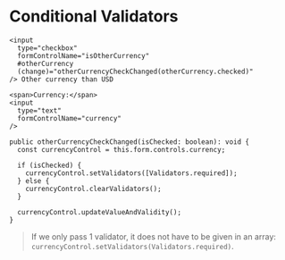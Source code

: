# Conditional Validators

```
<input
  type="checkbox"
  formControlName="isOtherCurrency" 
  #otherCurrency
  (change)="otherCurrencyCheckChanged(otherCurrency.checked)"
/> Other currency than USD

<span>Currency:</span>
<input
  type="text"
  formControlName="currency"
/>
```

```
public otherCurrencyCheckChanged(isChecked: boolean): void {
  const currencyControl = this.form.controls.currency;

  if (isChecked) {
    currencyControl.setValidators([Validators.required]);
  } else {
    currencyControl.clearValidators();
  }

  currencyControl.updateValueAndValidity();
}
```

> If we only pass 1 validator, it does not have to be given in an array: `currencyControl.setValidators(Validators.required)`.
